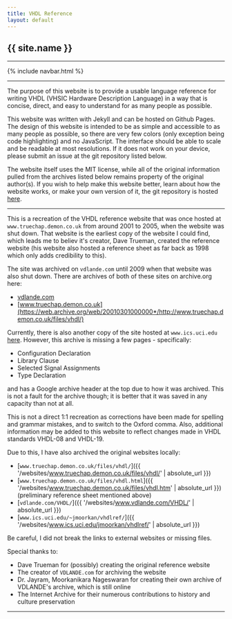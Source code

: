 ```yaml
---
title: VHDL Reference
layout: default
---
```


<h2 style=" align-items: center">{{ site.name }}</h2>

---

{% include navbar.html %}

---

The purpose of this website is to provide a usable language reference for writing VHDL (VHSIC Hardware Description Language) in a way that is concise, direct, and easy to understand for as many people as possible.

This website was written with Jekyll and can be hosted on Github Pages. The design of this website is intended to be as simple and accessible to as many people as possible, so there are very few colors (only exception being code highlighting) and no JavaScript. The interface should be able to scale and be readable at most resolutions. If it does not work on your device, please submit an issue at the git repository listed below.

The website itself uses the MIT license, while all of the original information pulled from the archives listed below remains property of the original author(s). If you wish to help make this website better, learn about how the website works, or make your own version of it, the git repository is hosted [here](https://github.com/nobodywasishere/vhdlref).

<!-- If the Github repository is gone, I'm sorry :( -->

---

This is a recreation of the VHDL reference website that was once hosted at `www.truechap.demon.co.uk` from around 2001 to 2005, when the website was shut down. That website is the earliest copy of the website I could find, which leads me to believ it's creator, Dave Trueman, created the reference website (his website also hosted a reference sheet as far back as 1998 which only adds credibility to this).

The site was archived on `vdlande.com` until 2009 when that website was also shut down. There are archives of both of these sites on archive.org here:
* [vdlande.com](https://web.archive.org/web/20090801000000*/http://www.vdlande.com/VHDL/)
* [www.truechap.demon.co.uk](https://web.archive.org/web/20010301000000*/http://www.truechap.demon.co.uk/files/vhdl/)

Currently, there is also another copy of the site hosted at `www.ics.uci.edu` [here](https://www.ics.uci.edu/~jmoorkan/vhdlref). However, this archive is missing a few pages - specifically:
* Configuration Declaration
* Library Clause
* Selected Signal Assignments
* Type Declaration

and has a Google archive header at the top due to how it was archived. This is not a fault for the archive though; it is better that it was saved in any capacity than not at all.

This is not a direct 1:1 recreation as corrections have been made for spelling and grammar mistakes, and to switch to the Oxford comma. Also, additional information may be added to this website to reflect changes made in VHDL standards VHDL-08 and VHDL-19.

Due to this, I have also archived the original websites locally:
* [`www.truechap.demon.co.uk/files/vhdl/`]({{ '/websites/www.truechap.demon.co.uk/files/vhdl/' | absolute_url }})
* [`www.truechap.demon.co.uk/files/vhdl.html`]({{ '/websites/www.truechap.demon.co.uk/files/vhdl.htm' | absolute_url }}) (preliminary reference sheet mentioned above)
* [`vdlande.com/VHDL/`]({{ '/websites/www.vdlande.com/VHDL/' | absolute_url }})
* [`www.ics.uci.edu/~jmoorkan/vhdlref/`]({{ '/websites/www.ics.uci.edu/jmoorkan/vhdlref/' | absolute_url }})

Be careful, I did not break the links to external websites or missing files.

Special thanks to:
* Dave Trueman for (possibly) creating the original reference website
* The creator of `VDLANDE.com` for archiving the website
* Dr. Jayram, Moorkanikara Nageswaran for creating their own archive of VDLANDE's archive, which is still online
* The Internet Archive for their numerous contributions to history and culture preservation



---
